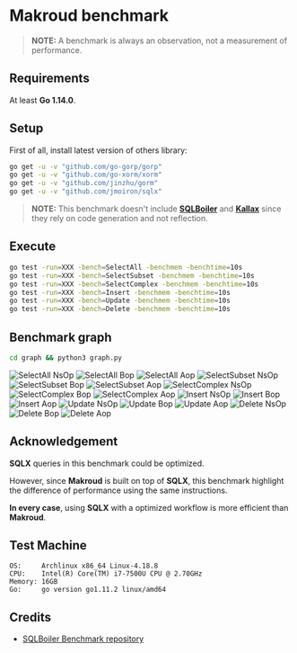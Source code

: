 # Makroud benchmark

> **NOTE:** A benchmark is always an observation, not a measurement of performance.

## Requirements

At least **Go 1.14.0**.

## Setup

First of all, install latest version of others library:

```bash
go get -u -v "github.com/go-gorp/gorp"
go get -u -v "github.com/go-xorm/xorm"
go get -u -v "github.com/jinzhu/gorm"
go get -u -v "github.com/jmoiron/sqlx"
```

> **NOTE:** This benchmark doesn't include **[SQLBoiler](https://github.com/volatiletech/sqlboiler)**
> and **[Kallax](https://github.com/src-d/go-kallax)** since they rely on code generation and not reflection.

## Execute

```bash
go test -run=XXX -bench=SelectAll -benchmem -benchtime=10s
go test -run=XXX -bench=SelectSubset -benchmem -benchtime=10s
go test -run=XXX -bench=SelectComplex -benchmem -benchtime=10s
go test -run=XXX -bench=Insert -benchmem -benchtime=10s
go test -run=XXX -bench=Update -benchmem -benchtime=10s
go test -run=XXX -bench=Delete -benchmem -benchtime=10s
```

## Benchmark graph

```bash
cd graph && python3 graph.py
```

![SelectAll NsOp](https://raw.githubusercontent.com/ulule/makroud-benchmarks/master/graph/images/select_all_nsop.png)
![SelectAll Bop](https://raw.githubusercontent.com/ulule/makroud-benchmarks/master/graph/images/select_all_bop.png)
![SelectAll Aop](https://raw.githubusercontent.com/ulule/makroud-benchmarks/master/graph/images/select_all_aop.png)
![SelectSubset NsOp](https://raw.githubusercontent.com/ulule/makroud-benchmarks/master/graph/images/select_subset_nsop.png)
![SelectSubset Bop](https://raw.githubusercontent.com/ulule/makroud-benchmarks/master/graph/images/select_subset_bop.png)
![SelectSubset Aop](https://raw.githubusercontent.com/ulule/makroud-benchmarks/master/graph/images/select_subset_aop.png)
![SelectComplex NsOp](https://raw.githubusercontent.com/ulule/makroud-benchmarks/master/graph/images/select_complex_nsop.png)
![SelectComplex Bop](https://raw.githubusercontent.com/ulule/makroud-benchmarks/master/graph/images/select_complex_bop.png)
![SelectComplex Aop](https://raw.githubusercontent.com/ulule/makroud-benchmarks/master/graph/images/select_complex_aop.png)
![Insert NsOp](https://raw.githubusercontent.com/ulule/makroud-benchmarks/master/graph/images/insert_nsop.png)
![Insert Bop](https://raw.githubusercontent.com/ulule/makroud-benchmarks/master/graph/images/insert_bop.png)
![Insert Aop](https://raw.githubusercontent.com/ulule/makroud-benchmarks/master/graph/images/insert_aop.png)
![Update NsOp](https://raw.githubusercontent.com/ulule/makroud-benchmarks/master/graph/images/update_nsop.png)
![Update Bop](https://raw.githubusercontent.com/ulule/makroud-benchmarks/master/graph/images/update_bop.png)
![Update Aop](https://raw.githubusercontent.com/ulule/makroud-benchmarks/master/graph/images/update_aop.png)
![Delete NsOp](https://raw.githubusercontent.com/ulule/makroud-benchmarks/master/graph/images/delete_nsop.png)
![Delete Bop](https://raw.githubusercontent.com/ulule/makroud-benchmarks/master/graph/images/delete_bop.png)
![Delete Aop](https://raw.githubusercontent.com/ulule/makroud-benchmarks/master/graph/images/delete_aop.png)

## Acknowledgement

**SQLX** queries in this benchmark could be optimized.

However, since **Makroud** is built on top of **SQLX**, this benchmark highlight the difference of
performance using the same instructions.

**In every case**, using **SQLX** with a optimized workflow is more efficient than **Makroud**.

## Test Machine

```
OS:     Archlinux x86_64 Linux-4.18.8
CPU:    Intel(R) Core(TM) i7-7500U CPU @ 2.70GHz
Memory: 16GB
Go:     go version go1.11.2 linux/amd64
```

## Credits

- [SQLBoiler Benchmark repository](https://github.com/volatiletech/boilbench)
